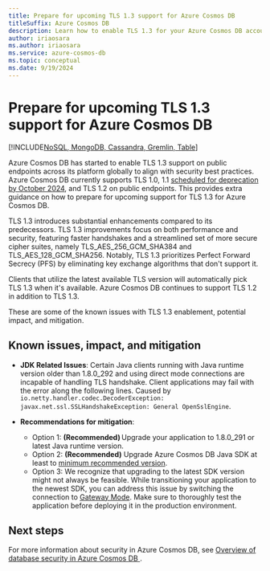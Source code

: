 ```yaml
---
title: Prepare for upcoming TLS 1.3 support for Azure Cosmos DB
titleSuffix: Azure Cosmos DB
description: Learn how to enable TLS 1.3 for your Azure Cosmos DB account to improve your security posture.
author: iriaosara
ms.author: iriaosara
ms.service: azure-cosmos-db
ms.topic: conceptual
ms.date: 9/19/2024
---
```


# Prepare for upcoming TLS 1.3 support for Azure Cosmos DB

[!INCLUDE[NoSQL, MongoDB, Cassandra, Gremlin, Table](includes/appliesto-nosql-mongodb-cassandra-gremlin-table.md)]

Azure Cosmos DB has started to enable TLS 1.3 support on public endpoints across its platform globally to align with security best practices. Azure Cosmos DB currently supports TLS 1.0, 1.1 [scheduled for deprecation by October 2024](https://azure.microsoft.com/updates/azure-support-tls-will-end-by-31-october-2024-2/), and TLS 1.2 on public endpoints. This provides extra guidance on how to prepare for upcoming support for TLS 1.3 for Azure Cosmos DB. 

TLS 1.3 introduces substantial enhancements compared to its predecessors. TLS 1.3 improvements focus on both performance and security, featuring faster handshakes and a streamlined set of more secure cipher suites, namely TLS_AES_256_GCM_SHA384 and TLS_AES_128_GCM_SHA256. Notably, TLS 1.3 prioritizes Perfect Forward Secrecy (PFS) by eliminating key exchange algorithms that don't support it.  

Clients that utilize the latest available TLS version will automatically pick TLS 1.3 when it's available. Azure Cosmos DB continues to support TLS 1.2 in addition to TLS 1.3.  

These are some of the known issues with TLS 1.3 enablement, potential impact, and mitigation.

## Known issues, impact, and mitigation

- **JDK Related Issues**: Certain Java clients running with Java runtime version older than 1.8.0_292 and using direct mode connections are incapable of handling TLS handshake. Client applications may fail with the error along the following lines. Caused by `io.netty.handler.codec.DecoderException: javax.net.ssl.SSLHandshakeException: General OpenSslEngine`.

-  **Recommendations for mitigation**:

    - Option 1: **(Recommended)** Upgrade your application to 1.8.0_291 or latest Java runtime version.
    - Option 2: **(Recommended)** Upgrade Azure Cosmos DB Java SDK at least to [minimum recommended version](../cosmos-db/nosql/sdk-java-v4.md).
    - Option 3: We recognize that upgrading to the latest SDK version might not always be feasible. While transitioning your application to the newest SDK, you can address this issue by switching the connection to [Gateway Mode](./nosql/tune-connection-configurations-net-sdk-v3.md#customizing-gateway-connection-mode). Make sure to thoroughly test the application before deploying it in the production environment.


## Next steps

For more information about security in Azure Cosmos DB, see [Overview of database security in Azure Cosmos DB
](./database-security.md).